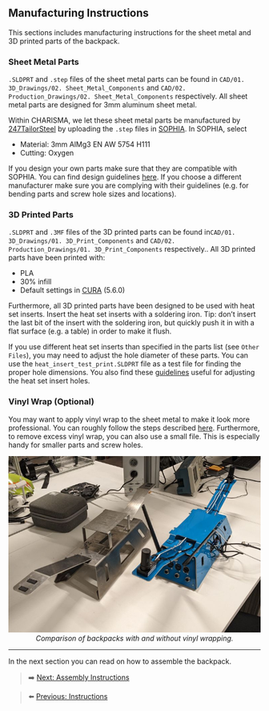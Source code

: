 ## Manufacturing Instructions

This sections includes manufacturing instructions for the sheet metal and 3D printed parts of the backpack.

### Sheet Metal Parts

`.SLDPRT` and `.step` files of the sheet metal parts can be found in `CAD/01. 3D_Drawings/02. Sheet_Metal_Components` and `CAD/02. Production_Drawings/02. Sheet_Metal_Components` respectively. All sheet metal parts are designed for 3mm aluminum sheet metal.

Within CHARISMA, we let these sheet metal parts be manufactured by [247TailorSteel](https://www.247tailorsteel.com/en) by uploading the `.step` files in [SOPHIA](https://www.247tailorsteel.com/en/sophia). In SOPHIA,  select 
- Material: 3mm AlMg3 EN AW 5754 H111
- Cutting: Oxygen

If you design your own parts make sure that they are compatible with SOPHIA. You can find design guidelines [here](https://www.247tailorsteel.com/en/service/submission-rules-and-guidelines). 
If you choose a different manufacturer make sure you are complying with their guidelines (e.g. for bending parts and screw hole sizes and locations). 

### 3D Printed Parts

`.SLDPRT` and `.3MF` files of the 3D printed parts can be found in`CAD/01. 3D_Drawings/01. 3D_Print_Components` and `CAD/02. Production_Drawings/01. 3D_Print_Components` respectively.. All 3D printed parts have been printed with:
- PLA
- 30% infill
- Default settings in [CURA](https://ultimaker.com/software/ultimaker-cura/) (5.6.0)

Furthermore, all 3D printed parts have been designed to be used with heat set inserts. 
Insert the heat set inserts with a soldering iron. Tip: don’t insert the last bit of the insert with the soldering iron, but quickly push it in with a flat surface (e.g. a table) in order to make it flush.

If you use different heat set inserts than specified in the parts list (see `Other Files`), you may need to adjust the hole diameter of these parts. You can use the `heat_insert_test_print.SLDPRT` file as a test file for finding the proper hole dimensions. You also find these [guidelines](https://www.spirol.com/assets/files/ins-wp-how-to-design-the-proper-hole-for-heat-ultrasonic-inserts-us.pdf) useful for adjusting the heat set insert holes.

### Vinyl Wrap (Optional)

You may want to apply vinyl wrap to the sheet metal to make it look more professional. 
You can roughly follow the steps described [here](https://www.wikihow.com/Apply-Vinyl-Wrap). Furthermore, to remove excess vinyl wrap, you can also use a small file. This is especially handy for smaller parts and screw holes. 

<p align="center" width="100%">
    <img src="../Images/Assembly%20Instructions/wrapping_comparison.jpg">
    <br>
    <em>Comparison of backpacks with and without vinyl wrapping.</em>
</p>

***

In the next section you can read on how to assemble the backpack.

> ➡️ [Next: Assembly Instructions](./8.2-assembly-instructions.md)

> ⬅️ [Previous: Instructions](./8-instructions.md)

